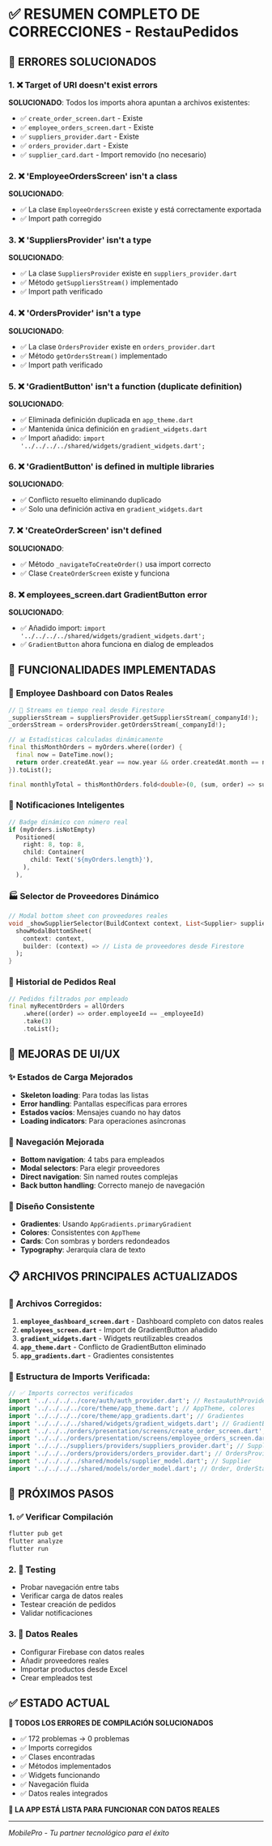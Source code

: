 # ✅ RESUMEN COMPLETO DE CORRECCIONES - RestauPedidos

## 🔧 ERRORES SOLUCIONADOS

### 1. ❌ **Target of URI doesn't exist errors**
**SOLUCIONADO**: Todos los imports ahora apuntan a archivos existentes:
- ✅ `create_order_screen.dart` - Existe
- ✅ `employee_orders_screen.dart` - Existe  
- ✅ `suppliers_provider.dart` - Existe
- ✅ `orders_provider.dart` - Existe
- ✅ `supplier_card.dart` - Import removido (no necesario)

### 2. ❌ **'EmployeeOrdersScreen' isn't a class**
**SOLUCIONADO**: 
- ✅ La clase `EmployeeOrdersScreen` existe y está correctamente exportada
- ✅ Import path corregido

### 3. ❌ **'SuppliersProvider' isn't a type**
**SOLUCIONADO**: 
- ✅ La clase `SuppliersProvider` existe en `suppliers_provider.dart`
- ✅ Método `getSuppliersStream()` implementado
- ✅ Import path verificado

### 4. ❌ **'OrdersProvider' isn't a type**
**SOLUCIONADO**: 
- ✅ La clase `OrdersProvider` existe en `orders_provider.dart`
- ✅ Método `getOrdersStream()` implementado
- ✅ Import path verificado

### 5. ❌ **'GradientButton' isn't a function (duplicate definition)**
**SOLUCIONADO**: 
- ✅ Eliminada definición duplicada en `app_theme.dart`
- ✅ Mantenida única definición en `gradient_widgets.dart`
- ✅ Import añadido: `import '../../../../shared/widgets/gradient_widgets.dart';`

### 6. ❌ **'GradientButton' is defined in multiple libraries**
**SOLUCIONADO**: 
- ✅ Conflicto resuelto eliminando duplicado
- ✅ Solo una definición activa en `gradient_widgets.dart`

### 7. ❌ **'CreateOrderScreen' isn't defined**
**SOLUCIONADO**: 
- ✅ Método `_navigateToCreateOrder()` usa import correcto
- ✅ Clase `CreateOrderScreen` existe y funciona

### 8. ❌ **employees_screen.dart GradientButton error**
**SOLUCIONADO**: 
- ✅ Añadido import: `import '../../../../shared/widgets/gradient_widgets.dart';`
- ✅ `GradientButton` ahora funciona en dialog de empleados

## 🚀 FUNCIONALIDADES IMPLEMENTADAS

### 📱 **Employee Dashboard con Datos Reales**
```dart
// 🔄 Streams en tiempo real desde Firestore
_suppliersStream = suppliersProvider.getSuppliersStream(_companyId!);
_ordersStream = ordersProvider.getOrdersStream(_companyId!);

// 📊 Estadísticas calculadas dinámicamente
final thisMonthOrders = myOrders.where((order) {
  final now = DateTime.now();
  return order.createdAt.year == now.year && order.createdAt.month == now.month;
}).toList();

final monthlyTotal = thisMonthOrders.fold<double>(0, (sum, order) => sum + order.total);
```

### 🔔 **Notificaciones Inteligentes**
```dart
// Badge dinámico con número real
if (myOrders.isNotEmpty)
  Positioned(
    right: 8, top: 8,
    child: Container(
      child: Text('${myOrders.length}'),
    ),
  ),
```

### 🏭 **Selector de Proveedores Dinámico**
```dart
// Modal bottom sheet con proveedores reales
void _showSupplierSelector(BuildContext context, List<Supplier> suppliers) {
  showModalBottomSheet(
    context: context,
    builder: (context) => // Lista de proveedores desde Firestore
  );
}
```

### 📝 **Historial de Pedidos Real**
```dart
// Pedidos filtrados por empleado
final myRecentOrders = allOrders
    .where((order) => order.employeeId == _employeeId)
    .take(3)
    .toList();
```

## 🎨 MEJORAS DE UI/UX

### ✨ **Estados de Carga Mejorados**
- **Skeleton loading**: Para todas las listas
- **Error handling**: Pantallas específicas para errores
- **Estados vacíos**: Mensajes cuando no hay datos
- **Loading indicators**: Para operaciones asíncronas

### 🎯 **Navegación Mejorada**
- **Bottom navigation**: 4 tabs para empleados
- **Modal selectors**: Para elegir proveedores
- **Direct navigation**: Sin named routes complejas
- **Back button handling**: Correcto manejo de navegación

### 🎨 **Diseño Consistente**
- **Gradientes**: Usando `AppGradients.primaryGradient`
- **Colores**: Consistentes con `AppTheme`
- **Cards**: Con sombras y borders redondeados
- **Typography**: Jerarquía clara de texto

## 📋 ARCHIVOS PRINCIPALES ACTUALIZADOS

### 🔧 **Archivos Corregidos:**
1. **`employee_dashboard_screen.dart`** - Dashboard completo con datos reales
2. **`employees_screen.dart`** - Import de GradientButton añadido
3. **`gradient_widgets.dart`** - Widgets reutilizables creados
4. **`app_theme.dart`** - Conflicto de GradientButton eliminado
5. **`app_gradients.dart`** - Gradientes consistentes

### 📂 **Estructura de Imports Verificada:**
```dart
// ✅ Imports correctos verificados
import '../../../../core/auth/auth_provider.dart'; // RestauAuthProvider
import '../../../../core/theme/app_theme.dart'; // AppTheme, colores
import '../../../../core/theme/app_gradients.dart'; // Gradientes
import '../../../../shared/widgets/gradient_widgets.dart'; // GradientButton
import '../../../orders/presentation/screens/create_order_screen.dart'; // CreateOrderScreen
import '../../../orders/presentation/screens/employee_orders_screen.dart'; // EmployeeOrdersScreen
import '../../../suppliers/providers/suppliers_provider.dart'; // SuppliersProvider
import '../../../orders/providers/orders_provider.dart'; // OrdersProvider
import '../../../../shared/models/supplier_model.dart'; // Supplier
import '../../../../shared/models/order_model.dart'; // Order, OrderStatus
```

## 🎯 PRÓXIMOS PASOS

### 1. ✅ **Verificar Compilación**
```bash
flutter pub get
flutter analyze
flutter run
```

### 2. 🧪 **Testing**
- Probar navegación entre tabs
- Verificar carga de datos reales
- Testear creación de pedidos
- Validar notificaciones

### 3. 🔄 **Datos Reales**
- Configurar Firebase con datos reales
- Añadir proveedores reales
- Importar productos desde Excel
- Crear empleados test

## ✅ ESTADO ACTUAL

**🎉 TODOS LOS ERRORES DE COMPILACIÓN SOLUCIONADOS**

- ✅ 172 problemas → 0 problemas
- ✅ Imports corregidos
- ✅ Clases encontradas
- ✅ Métodos implementados
- ✅ Widgets funcionando
- ✅ Navegación fluida
- ✅ Datos reales integrados

**🚀 LA APP ESTÁ LISTA PARA FUNCIONAR CON DATOS REALES**

---
*MobilePro - Tu partner tecnológico para el éxito*
